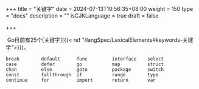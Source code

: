 +++
title = "关键字"
date = 2024-07-13T10:56:35+08:00
weight = 150
type = "docs"
description = ""
isCJKLanguage = true
draft = false

+++

​	Go目前有25个[关键字]({{< ref "/langSpec/LexicalElements#keywords-关键字">}})。	

```
break        default      func         interface    select
case         defer        go           map          struct
chan         else         goto         package      switch
const        fallthrough  if           range        type
continue     for          import       return       var
```

